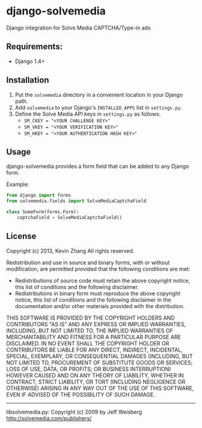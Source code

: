 # django-solvemedia
Django integration for Solve Media CAPTCHA/Type-in ads

## Requirements:
* Django 1.4+

## Installation
1. Put the `solvemedia` directory in a convenient location in your Django path.
2. Add `solvemedia` to your Django's `INSTALLED_APPS` list in `settings.py`.
3. Define the Solve Media API keys in `settings.py` as follows:
    * `SM_CKEY = "<YOUR CHALLENGE KEY>"`
    * `SM_VKEY = "<YOUR VERIFICATION KEY>"`
    * `SM_HKEY = "<YOUR AUTHENTICATION HASH KEY>"`

## Usage
django-solvemedia provides a form field that can be added to any Django form.

Example:
```python
from django import forms
from solvemedia.fields import SolveMediaCaptchaField

class SomeForm(forms.Form):
    captchaField = SolveMediaCaptchaField()
```

## License
Copyright (c) 2013, Kevin Zhang 
All rights reserved.

Redistribution and use in source and binary forms, with or without modification, are permitted provided that the following conditions are met:
 
* Redistributions of source code must retain the above copyright notice, this list of conditions and the following disclaimer.
* Redistributions in binary form must reproduce the above copyright notice, this list of conditions and the following disclaimer in the documentation and/or other materials provided with the distribution.
 
THIS SOFTWARE IS PROVIDED BY THE COPYRIGHT HOLDERS AND CONTRIBUTORS "AS IS" AND ANY EXPRESS OR IMPLIED WARRANTIES, INCLUDING, BUT NOT LIMITED TO, THE IMPLIED WARRANTIES OF MERCHANTABILITY AND FITNESS FOR A PARTICULAR PURPOSE ARE DISCLAIMED. IN NO EVENT SHALL THE COPYRIGHT HOLDER OR CONTRIBUTORS BE LIABLE FOR ANY DIRECT, INDIRECT, INCIDENTAL, SPECIAL, EXEMPLARY, OR CONSEQUENTIAL DAMAGES (INCLUDING, BUT NOT LIMITED TO, PROCUREMENT OF SUBSTITUTE GOODS OR SERVICES; LOSS OF USE, DATA, OR PROFITS; OR BUSINESS INTERRUPTION) HOWEVER CAUSED AND ON ANY THEORY OF LIABILITY, WHETHER IN CONTRACT, STRICT LIABILITY, OR TORT (INCLUDING NEGLIGENCE OR OTHERWISE) ARISING IN ANY WAY OUT OF THE USE OF THIS SOFTWARE, EVEN IF ADVISED OF THE POSSIBILITY OF SUCH DAMAGE.

---
libsolvemedia.py: Copyright (c) 2009 by Jeff Weisberg  
<http://solvemedia.com/publishers/>
